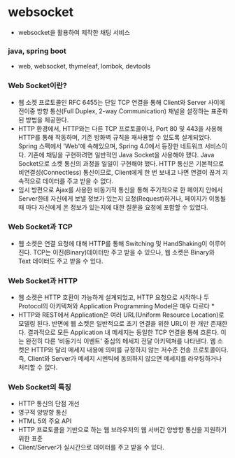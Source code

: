 # websocket
- websocket을 활용하여 제작한 채팅 서비스

### java, spring boot
- web, websocket, thymeleaf, lombok, devtools

### Web Socket이란?
- 웹 소켓 프로토콜인 RFC 6455는 단일 TCP 연결을 통해 Client와 Server 사이에 전이중 방향 통신(Full Duplex, 2-way Communication) 채널을 설정하는 표준화된 방법을 제공한다.
- HTTP 환경에서, HTTP와는 다른 TCP 프로토콜이나, Port 80 및 443을 사용해 HTTP를 통해 작동하며, 기존 방화벽 규칙을 재사용할 수 있도록 설계되었다.
Spring 스펙에서 'Web'에 속해있으며, Spring 4.0에서 등장한 네트워크 서비스이다. 기존에 채팅을 구현하려면 일반적인 Java Socket을 사용해야 했다. Java Socket으로 소켓 통신의 과정을 일일이 구현해야 했다. HTTP 통신은 기본적으로 비연결성(Connectless) 통신이므로, Client에게 한 번 보내고 나면 연결이 끊겨 지속적으로 데이터를 주고 받을 수 없다. 
- 임시 방편으로 Ajax를 사용한 비동기적 통신을 통해 주기적으로 한 페이지 안에서 Server한테 자신에게 보낼 정보가 있는지 요청(Request)하거나, 페이지가 이동될 때 마다 자신에게 온 정보가 있는지에 대한 질문을 요청에 포함할 수 있었다.
 

### Web Socket과 TCP
- 웹 소켓은 연결 요청에 대해 HTTP를 통해 Switching 및 HandShaking이 이루어진다.
TCP는 이진(Binary)데이터만 주고 받을 수 있으나, 웹 소켓은 Binary와 Text 데이터도 주고 받을 수 있다.
 

### Web Socket과 HTTP
- 웹 소켓은 HTTP 호환이 가능하게 설계되었고, HTTP 요청으로 시작하나 두 Protocol의 아키텍쳐와 Application Programming Model은 매우 다르다 *
- HTTP와 REST에서 Application은 여러 URL(Uniform Resource Location)로 모델링 된다. 반면에 웹 소켓은 일반적으로 초기 연결을 위한 URL이 한 개만 존재한다. 결과적으로 모든 Application 내 메세지는 동일한 TCP 연결을 통해 흐른다. 이는 완전히 다른 '비동기식 이벤트' 중심의 메세지 전달 아키텍쳐를 나타낸다.
웹 소켓은 HTTP와 달리 메세지 내용에 의미를 규정하지 않는 저수준 전송 프로토콜이다. 즉, Client와 Server가 메세지 시멘틱에 동의하지 않으면 메세지를 라우팅하거나 처리할 수 없다.
 

### Web Socket의 특징
- HTTP 통신의 단점 개선
- 영구적 양방향 통신
- HTML 5의 주요 API
- HTTP 프로토콜을 기반으로 하는 웹 브라우저의 웹 서버간 양방향 통신을 지원하기 위한 표준
- Client/Server가 실시간으로 데이터를 주고 받을 수 있다.
